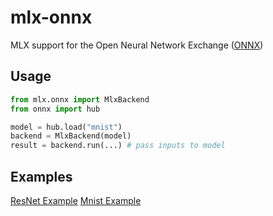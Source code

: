 # mlx-onnx
MLX support for the Open Neural Network Exchange ([ONNX](https://onnx.ai/)) 

## Usage
```python
from mlx.onnx import MlxBackend
from onnx import hub

model = hub.load("mnist")
backend = MlxBackend(model)
result = backend.run(...) # pass inputs to model
```

## Examples
[ResNet Example](./examples/resnet/example.py)
[Mnist Example](./examples/mnist/example.py)